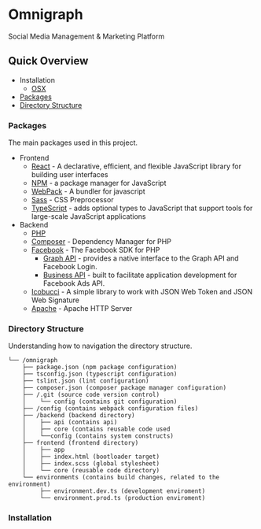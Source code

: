 # Omnigraph
Social Media Management & Marketing Platform

## Quick Overview
- Installation
  - [OSX](#installation)
- [Packages](#packages)
- [Directory Structure](#directory-structure)

### Packages
The main packages used in this project.
- Frontend
  - [React](https://github.com/facebook/react) - A declarative, efficient, and flexible JavaScript library for building user interfaces
  - [NPM](https://github.com/npm/cli) - a package manager for JavaScript
  - [WebPack](https://github.com/webpack) - A bundler for javascript
  - [Sass](https://github.com/sass/sass) - CSS Preprocessor
  - [TypeScript](https://github.com/Microsoft/TypeScript) - adds optional types to JavaScript that support tools for large-scale JavaScript applications
- Backend
  - [PHP](https://github.com/php)
  - [Composer](https://github.com/composer/composer) - Dependency Manager for PHP
  - [Facebook](https://github.com/facebook?utf8=%E2%9C%93&q=&type=&language=php) - The Facebook SDK for PHP
    - [Graph API](https://github.com/facebook/php-graph-sdk) - provides a native interface to the Graph API and Facebook Login.
    - [Business API](https://github.com/facebook/facebook-php-business-sdk) - built to facilitate application development for Facebook Ads API.
  - [Icobucci](https://github.com/lcobucci/jwt) - A simple library to work with JSON Web Token and JSON Web Signature
  - [Apache](https://github.com/apache/httpd) - Apache HTTP Server

### Directory Structure
Understanding how to navigation the directory structure.

```
└── /omnigraph
    ├── package.json (npm package configuration)
    ├── tsconfig.json (typescript configuration)
    ├── tslint.json (lint configuration)
    ├── composer.json (composer package manager configuration)
    ├── /.git (source code version control)
    │    └── config (contains git configuration)
    ├── /config (contains webpack configuration files)
    ├── /backend (backend directory)
    │    ├── api (contains api)
    │    ├── core (contains reusable code used
    │    └──config (contains system constructs)
    ├── frontend (frontend directory)
    │    ├── app
    │    ├── index.html (bootloader target)
    │    ├── index.scss (global stylesheet)
    │    └── core (reusable code directory)
    └── environments (contains build changes, related to the environment)
         ├── environment.dev.ts (development enviroment)
         └── environment.prod.ts (production enviroment)
 ```

### Installation
